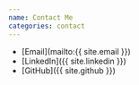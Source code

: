 ```yaml
---
name: Contact Me
categories: contact
---
```


* <span class="icon ion-email"> [Email](mailto:{{ site.email }})</span>
* <span class="icon ion-social-linkedin"> [LinkedIn]({{ site.linkedin }})</span>
* <span class="icon ion-social-github"> [GitHub]({{ site.github }})</span>
